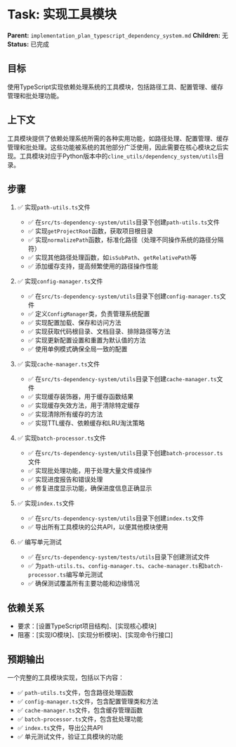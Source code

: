 # Task: 实现工具模块
   **Parent:** `implementation_plan_typescript_dependency_system.md`
   **Children:** 无
   **Status:** 已完成

## 目标
使用TypeScript实现依赖处理系统的工具模块，包括路径工具、配置管理、缓存管理和批处理功能。

## 上下文
工具模块提供了依赖处理系统所需的各种实用功能，如路径处理、配置管理、缓存管理和批处理。这些功能被系统的其他部分广泛使用，因此需要在核心模块之后实现。工具模块对应于Python版本中的`cline_utils/dependency_system/utils`目录。

## 步骤
1. ✅ 实现`path-utils.ts`文件
   - ✅ 在`src/ts-dependency-system/utils`目录下创建`path-utils.ts`文件
   - ✅ 实现`getProjectRoot`函数，获取项目根目录
   - ✅ 实现`normalizePath`函数，标准化路径（处理不同操作系统的路径分隔符）
   - ✅ 实现其他路径处理函数，如`isSubPath`、`getRelativePath`等
   - ✅ 添加缓存支持，提高频繁使用的路径操作性能

2. ✅ 实现`config-manager.ts`文件
   - ✅ 在`src/ts-dependency-system/utils`目录下创建`config-manager.ts`文件
   - ✅ 定义`ConfigManager`类，负责管理系统配置
   - ✅ 实现配置加载、保存和访问方法
   - ✅ 实现获取代码根目录、文档目录、排除路径等方法
   - ✅ 实现更新配置设置和重置为默认值的方法
   - ✅ 使用单例模式确保全局一致的配置

3. ✅ 实现`cache-manager.ts`文件
   - ✅ 在`src/ts-dependency-system/utils`目录下创建`cache-manager.ts`文件
   - ✅ 实现缓存装饰器，用于缓存函数结果
   - ✅ 实现缓存失效方法，用于清除特定缓存
   - ✅ 实现清除所有缓存的方法
   - ✅ 实现TTL缓存、依赖缓存和LRU淘汰策略

4. ✅ 实现`batch-processor.ts`文件
   - ✅ 在`src/ts-dependency-system/utils`目录下创建`batch-processor.ts`文件
   - ✅ 实现批处理功能，用于处理大量文件或操作
   - ✅ 实现进度报告和错误处理
   - ✅ 修复进度显示功能，确保进度信息正确显示

5. ✅ 实现`index.ts`文件
   - ✅ 在`src/ts-dependency-system/utils`目录下创建`index.ts`文件
   - ✅ 导出所有工具模块的公共API，以便其他模块使用

6. ✅ 编写单元测试
   - ✅ 在`src/ts-dependency-system/tests/utils`目录下创建测试文件
   - ✅ 为`path-utils.ts`、`config-manager.ts`、`cache-manager.ts`和`batch-processor.ts`编写单元测试
   - ✅ 确保测试覆盖所有主要功能和边缘情况

## 依赖关系
- 要求：[设置TypeScript项目结构]、[实现核心模块]
- 阻塞：[实现IO模块]、[实现分析模块]、[实现命令行接口]

## 预期输出
一个完整的工具模块实现，包括以下内容：
- ✅ `path-utils.ts`文件，包含路径处理函数
- ✅ `config-manager.ts`文件，包含配置管理类和方法
- ✅ `cache-manager.ts`文件，包含缓存管理函数
- ✅ `batch-processor.ts`文件，包含批处理功能
- ✅ `index.ts`文件，导出公共API
- ✅ 单元测试文件，验证工具模块的功能